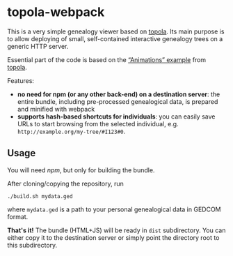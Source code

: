# topola-webpack

This is a very simple genealogy viewer based on [topola](https://github.com/PeWu/topola). Its main purpose is to allow deploying of small, self-contained interactive genealogy trees on a generic HTTP server.

Essential part of the code is based on the [“Animations” example](https://stackblitz.com/edit/topola-animations) from [topola](https://github.com/PeWu/topola).

Features:
* **no need for npm (or any other back-end) on a destination server**: the entire bundle, including pre-processed genealogical data, is prepared and minified with webpack
* **supports hash-based shortcuts for individuals**: you can easily save URLs to start browsing from the selected individual, e.g. `http://example.org/my-tree/#I123#0`.

## Usage

You will need *npm*, but only for building the bundle.

After cloning/copying the repository, run
```
./build.sh mydata.ged
```
where `mydata.ged` is a path to your personal genealogical data in GEDCOM format.

**That's it!** The bundle (HTML+JS) will be ready in `dist` subdirectory. You can either copy it to the destination server or simply point the directory root to this subdirectory.